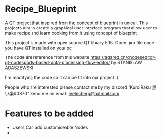 # Recipe_Blueprint
A QT project that inspired from the concept of blueprint in unreal. This projects aim to create a graphical user interface program that allow user to make recipe and learn cooking from it using concept of blueprint

This project is made with open source QT library 5.15. Open .pro file once you have QT installed on your pc 


The code are reference from this website https://adared.ch/qnodeseditor-qt-nodesports-based-data-processing-flow-editor/ by STANISLAW ADASZEWSKI

I'm modifying the code so it can be fit into our project :)

People who are interested please contact me by my discord "KuroiRaku 黒い楽#0870"
Send me an email: leelecherg@hotmail.com

# Features to be added
- Users Can add customiseable Nodes
- 
